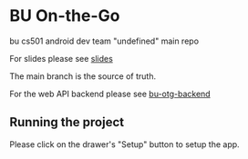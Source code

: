 # BU On-the-Go

bu cs501 android dev team "undefined" main repo

For slides please see [slides](https://docs.google.com/presentation/d/1fz7mtSz02J33NP2GRLB79BbV8Hsp_iTtqTdqZl_GUvs/edit)

The main branch is the source of truth.

For the web API backend please see [bu-otg-backend](https://github.com/RickWayne1125/bu-on-the-go-backend)

## Running the project

Please click on the drawer's "Setup" button to setup the app.